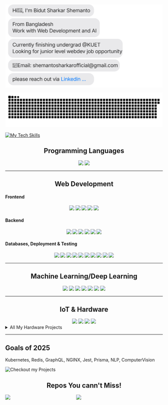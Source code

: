 [![](https://github.com/shemanto27/shemanto27/blob/main/chat.svg)](https://www.linkedin.com/in/shemanto/)

[![](https://github.com/shemanto27/shemanto27/blob/main/github-contribution-grid-snake.svg)](https://www.linkedin.com/in/shemanto/)

[![My Tech Skills](https://github.com/user-attachments/assets/1064363e-3f0c-4bc4-bf56-084584ac0095)](https://www.linkedin.com/in/shemanto/)



<div align="center">
<h2>Programming Languages</h2>
<img src='https://img.shields.io/badge/Python-3776AB?style=for-the-badge&logo=python&logoColor=white'></img>
<img src='https://img.shields.io/badge/JavaScript-F7DF1E?style=for-the-badge&logo=javascript&logoColor=black'></img>
<hr>
<h2>Web Development</h2>
<h4 align='left'>Frontend<h4>
<img src='https://img.shields.io/badge/React-20232A?style=for-the-badge&logo=react&logoColor=61DAFB'></img>
<img src='https://img.shields.io/badge/HTML5-E34F26?style=for-the-badge&logo=html5&logoColor=white'></img>
<img src='https://img.shields.io/badge/CSS3-1572B6?style=for-the-badge&logo=css3&logoColor=white'></img>
<img src='https://img.shields.io/badge/Tailwind_CSS-38B2AC?style=for-the-badge&logo=tailwind-css&logoColor=white'></img>
<img src='https://img.shields.io/badge/DaisyUI-5A0EF8?style=for-the-badge&logo=daisyui&logoColor=white'></img>



<h4 align='left'>Backend<h4>
<img src='https://img.shields.io/badge/Next.js-000000?style=for-the-badge&logo=nextdotjs&logoColor=white'></img>
<img src='https://img.shields.io/badge/FastAPI-009688?style=for-the-badge&logo=fastapi&logoColor=white'></img>
<img src='https://img.shields.io/badge/Django-092E20?style=for-the-badge&logo=django&logoColor=white'></img>
<img src='https://img.shields.io/badge/Django%20Rest%20Framework-092E20?style=for-the-badge&logo=django&logoColor=white'></img>
<img src='https://img.shields.io/badge/Node.js-43853D?style=for-the-badge&logo=node.js&logoColor=white'></img>
<img src='https://img.shields.io/badge/Express.js-000000?style=for-the-badge&logo=express&logoColor=white'></img>




<h4 align='left'>Databases, Deployment & Testing<h4>
<img src='https://img.shields.io/badge/AWS-232F3E?style=for-the-badge&logo=amazonaws&logoColor=white'></img>
<img src='https://img.shields.io/badge/Digital%20Ocean-0080FF?style=for-the-badge&logo=digitalocean&logoColor=white'></img>
<img src='https://img.shields.io/badge/Docker-2496ED?style=for-the-badge&logo=docker&logoColor=white'></img>
<img src='https://img.shields.io/badge/PostgreSQL-316192?style=for-the-badge&logo=postgresql&logoColor=white'></img>
<img src='https://img.shields.io/badge/MongoDB-47A248?style=for-the-badge&logo=mongodb&logoColor=white'></img>
<img src='https://img.shields.io/badge/Vector%20Database-4F4F4F?style=for-the-badge&logo=database&logoColor=white'></img>
<img src='https://img.shields.io/badge/Firebase-FFCA28?style=for-the-badge&logo=firebase&logoColor=white'></img>
<img src='https://img.shields.io/badge/CI/CD-000000?style=for-the-badge&logo=circleci&logoColor=white'></img>
<img src='https://img.shields.io/badge/GitHub_Copilot-2A2D3D?style=for-the-badge&logo=github-copilot&logoColor=white'></img>
<img src='https://img.shields.io/badge/Postman-FF6C37?style=for-the-badge&logo=postman&logoColor=white'></img>


<hr>
<h2>Machine Learning/Deep Learning</h2>
<img src='https://img.shields.io/badge/Pandas-150458?style=for-the-badge&logo=pandas&logoColor=white'></img>
<img src='https://img.shields.io/badge/Numpy-013243?style=for-the-badge&logo=numpy&logoColor=white'></img>
<img src='https://img.shields.io/badge/Matplotlib-008080?style=for-the-badge&logo=plotly&logoColor=white'></img>
<img src='https://img.shields.io/badge/Scikit--learn-F7931E?style=for-the-badge&logo=scikit-learn&logoColor=white'></img>
<img src='https://img.shields.io/badge/PyTorch-EE4C2C?style=for-the-badge&logo=pytorch&logoColor=white'></img>
<img src='https://img.shields.io/badge/LangChain-0084FF?style=for-the-badge&logo=chain&logoColor=white'></img>
<img src='https://img.shields.io/badge/Phidata-2563EB?style=for-the-badge&logo=phidata&logoColor=white'></img>

<hr>
<h2>IoT & Hardware</h2>
<img src='https://img.shields.io/badge/Arduino-00979D?style=for-the-badge&logo=arduino&logoColor=white'></img>
<img src='https://img.shields.io/badge/MQTT-660066?style=for-the-badge&logo=eclipse-mosquitto&logoColor=white'></img>
<img src='https://img.shields.io/badge/ESP32-000000?style=for-the-badge&logo=espressif&logoColor=white'></img>
<img src='https://img.shields.io/badge/Micropython-2C2C2C?style=for-the-badge&logo=micropython&logoColor=white'></img>

<details align='left'>
  <summary>All My Hardware Projects</summary>

  - <a href='https://wokwi.com/makers/shemanto' target='_blank' style="font-family: Arial, sans-serif; color: #ff5733;">WokWi Simulations Projects</a>
</details>
</div>

<div>
<hr>
<h2>Goals of 2025</h2>
<p>Kubernetes, Redis, GraphQL, NGINX, Jest, Prisma,  NLP, ComputerVision</p>
</div>



![Checkout my Projects](https://github.com/user-attachments/assets/24348e83-9164-475f-977c-04ff0ac384e4)

<h2 align="center">Repos You cann't Miss!</h2>
<div align='center'>

<div width="100%" align="center"><a href="https://github.com/shemanto27/Web-and-AI-Cheat-Sheet" align="left"><img align="left" width="45%" src="https://github-readme-stats.vercel.app/api/pin/?username=shemanto27&repo=Web-and-AI-Cheat-Sheet&title_color=ec4899&text_color=ffffff&icon_color=f97316&bg_color=1c1917&hide_border=true&locale=en" /></a>

<div width="100%" align="center"><a href="https://github.com/shemanto27/eda-helper-py" align="left"><img align="left" width="45%" src="https://github-readme-stats.vercel.app/api/pin/?username=shemanto27&repo=eda-helper-py&title_color=ec4899&text_color=ffffff&icon_color=f97316&bg_color=1c1917&hide_border=true&locale=en" /></a>

</div>

